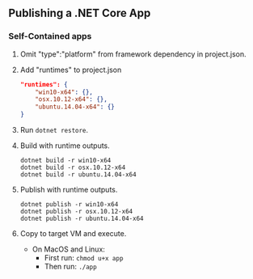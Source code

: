 ## Publishing a .NET Core App

### Self-Contained apps

1. Omit "type":"platform" from framework dependency in project.json.

2. Add "runtimes" to project.json

    ```json
    "runtimes": { 
        "win10-x64": {}, 
        "osx.10.12-x64": {},
        "ubuntu.14.04-x64": {}
    }
    ```

3. Run `dotnet restore`.

4. Build with runtime outputs.

    ```
    dotnet build -r win10-x64
    dotnet build -r osx.10.12-x64
    dotnet build -r ubuntu.14.04-x64
    ```

5. Publish with runtime outputs.

    ```
    dotnet publish -r win10-x64
    dotnet publish -r osx.10.12-x64
    dotnet publish -r ubuntu.14.04-x64
    ```

6. Copy to target VM and execute.
    - On MacOS and Linux:
        + First run: `chmod u+x app`
        + Then run: `./app`